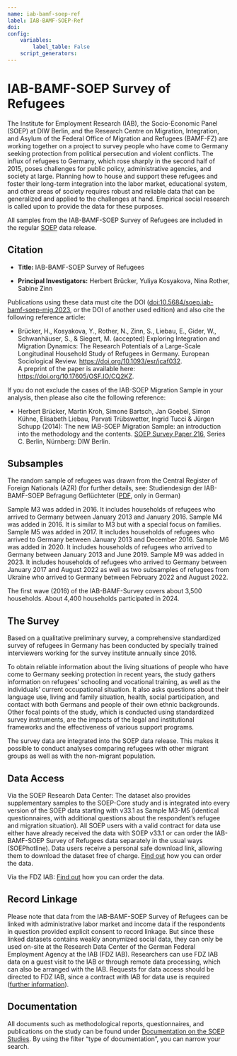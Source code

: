 ```yaml
---
name: iab-bamf-soep-ref
label: IAB-BAMF-SOEP-Ref
doi: 
config:
    variables:
        label_table: False
    script_generators:        
---
```


# IAB-BAMF-SOEP Survey of Refugees

The Institute for Employment Research (IAB), the Socio-Economic Panel (SOEP) at DIW Berlin, and the Research Centre on Migration, Integration, and Asylum of the Federal Office of Migration and Refugees (BAMF-FZ) are working together on a project to survey people who have come to Germany seeking protection from political persecution and violent conflicts. The influx of refugees to Germany, which rose sharply in the second half of 2015, poses challenges for public policy, administrative agencies, and society at large. Planning how to house and support these refugees and foster their long-term integration into the labor market, educational system, and other areas of society requires robust and reliable data that can be generalized and applied to the challenges at hand. Empirical social research is called upon to provide the data for these purposes.

All samples from the IAB-BAMF-SOEP Survey of Refugees are included in the regular [SOEP](https://paneldata.org/soep-core/) data release.

## Citation

-   **Title:** IAB-BAMF-SOEP Survey of Refugees

-   **Principal Investigators:** Herbert Brücker, Yuliya Kosyakova, Nina Rother, Sabine Zinn

Publications using these data must cite the DOI ([doi:10.5684/soep.iab-bamf-soep-mig.2023](https://doi.org/10.5684/soep.iab-bamf-soep-mig.2023), or the DOI of another used edition) and also cite the following reference article:

-   Brücker, H., Kosyakova, Y., Rother, N., Zinn, S., Liebau, E., Gider, W., Schwanhäuser, S., & Siegert, M. (accepted) Exploring Integration and Migration Dynamics: The Research Potentials of a Large-Scale Longitudinal Household Study of Refugees in Germany. European Sociological Review. <https://doi.org/10.1093/esr/jcaf032>.\
A preprint of the paper is available here: <https://doi.org/10.17605/OSF.IO/CQ2KZ>.

If you do not exclude the cases of the IAB-SOEP Migration Sample in your analysis, then please also cite the following reference:

-   Herbert Brücker, Martin Kroh, Simone Bartsch, Jan Goebel, Simon Kühne, Elisabeth Liebau, Parvati Trübswetter, Ingrid Tucci & Jürgen Schupp (2014): The new IAB-SOEP Migration Sample: an introduction into the methodology and the contents. [SOEP Survey Paper 216](https://www.diw.de/documents/publikationen/73/diw_01.c.570700.de/diw_ssp0216.pdf), Series C. Berlin, Nürnberg: DIW Berlin.

## Subsamples

The random sample of refugees was drawn from the Central Register of Foreign Nationals (AZR) (for further details, see: Studiendesign der IAB-BAMF-SOEP Befragung Geflüchteter ([PDF](https://www.diw.de/documents/publikationen/73/diw_01.c.571019.de/diw_ssp0365.pdf), only in German)

Sample M3 was added in 2016. It includes households of refugees who arrived to Germany between January 2013 and January 2016. Sample M4 was added in 2016. It is similar to M3 but with a special focus on families. Sample M5 was added in 2017. It includes households of refugees who arrived to Germany between January 2013 and December 2016. Sample M6 was added in 2020. It includes households of refugees who arrived to Germany between January 2013 and June 2019. Sample M9 was added in 2023. It includes households of refugees who arrived to Germany between January 2017 and August 2022 as well as two subsamples of refugees from Ukraine who arrived to Germany between February 2022 and August 2022.

The first wave (2016) of the IAB-BAMF-Survey covers about 3,500 households. About 4,400 households participated in 2024.

## The Survey

Based on a qualitative preliminary survey, a comprehensive standardized survey of refugees in Germany has been conducted by specially trained interviewers working for the survey institute annually since 2016.

To obtain reliable information about the living situations of people who have come to Germany seeking protection in recent years, the study gathers information on refugees’ schooling and vocational training, as well as the individuals’ current occupational situation. It also asks questions about their language use, living and family situation, health, social participation, and contact with both Germans and people of their own ethnic backgrounds. Other focal points of the study, which is conducted using standardized survey instruments, are the impacts of the legal and institutional frameworks and the effectiveness of various support programs.

The survey data are integrated into the SOEP data release. This makes it possible to conduct analyses comparing refugees with other migrant groups as well as with the non-migrant population.

## Data Access

Via the SOEP Research Data Center: The dataset also provides supplementary samples to the SOEP-Core study and is integrated into every version of the SOEP data starting with v33.1 as Sample M3-M5 (identical questionnaires, with additional questions about the respondent’s refugee and migration situation). All SOEP users with a valid contract for data use either have already received the data with SOEP v33.1 or can order the IAB-BAMF-SOEP Survey of Refugees data separately in the usual ways (SOEPhotline). Data users receive a personal safe download link, allowing them to download the dataset free of charge. [Find out](https://www.diw.de/en/diw_01.c.601584.en/data_access.html) how you can order the data.

Via the FDZ IAB: [Find out](https://fdz.iab.de/datenzugang/) how you can order the data.

## Record Linkage

Please note that data from the IAB-BAMF-SOEP Survey of Refugees can be linked with administrative labor market and income data if the respondents in question provided explicit consent to record linkage. But since these linked datasets contains weakly anonymized social data, they can only be used on-site at the Research Data Center of the German Federal Employment Agency at the IAB (FDZ IAB). Researchers can use FDZ IAB data on a guest visit to the IAB or through remote data processing, which can also be arranged with the IAB. Requests for data access should be directed to FDZ IAB, since a contract with IAB for data use is required ([further information](https://fdz.iab.de/datenzugang/scientific-use-files/)).

## Documentation

All documents such as methodological reports, questionnaires, and publications on the study can be found under [Documentation on the SOEP Studies](https://www.diw.de/en/diw_01.c.791582.en/documentation_of_the_soep_studies_-_all_survey_papers.html?soep_datensatz_id%5B%5D=696377). By using the filter “type of documentation”, you can narrow your search.

